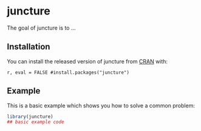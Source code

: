 
<!-- README.md is generated from README.Rmd. Please edit that file -->

# juncture

<!-- badges: start -->
<!-- badges: end -->

The goal of juncture is to …

## Installation

You can install the released version of juncture from
[CRAN](https://CRAN.R-project.org) with:

`r, eval = FALSE #install.packages("juncture")`

## Example

This is a basic example which shows you how to solve a common problem:

``` r
library(juncture)
## basic example code
```
